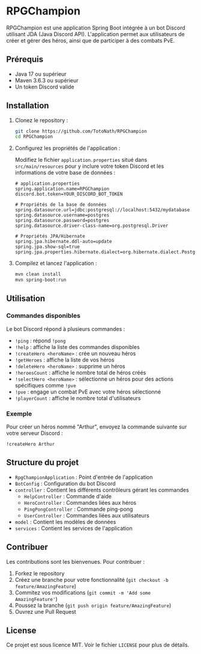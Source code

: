 # RPGChampion

RPGChampion est une application Spring Boot intégrée à un bot Discord utilisant JDA (Java Discord API). L'application permet aux utilisateurs de créer et gérer des héros, ainsi que de participer à des combats PvE.

## Prérequis

- Java 17 ou supérieur
- Maven 3.6.3 ou supérieur
- Un token Discord valide

## Installation 

1. Clonez le repository :

    ```bash
    git clone https://github.com/TotoNath/RPGChampion
    cd RPGChampion
    ```

2. Configurez les propriétés de l'application :

   Modifiez le fichier `application.properties` situé dans `src/main/resources` pour y inclure votre token Discord et les informations de votre base de données :

    ```properties
    # application.properties
    spring.application.name=RPGChampion
    discord.bot.token=YOUR_DISCORD_BOT_TOKEN

    # Propriétés de la base de données
    spring.datasource.url=jdbc:postgresql://localhost:5432/mydatabase
    spring.datasource.username=postgres
    spring.datasource.password=postgres
    spring.datasource.driver-class-name=org.postgresql.Driver

    # Propriétés JPA/Hibernate
    spring.jpa.hibernate.ddl-auto=update
    spring.jpa.show-sql=true
    spring.jpa.properties.hibernate.dialect=org.hibernate.dialect.PostgreSQLDialect
    ```

3. Compilez et lancez l'application :

    ```bash
    mvn clean install
    mvn spring-boot:run
    ```

## Utilisation

### Commandes disponibles

Le bot Discord répond à plusieurs commandes :

- `!ping` : répond `!pong`
- `!help` : affiche la liste des commandes disponibles
- `!createHero <heroName>` : crée un nouveau héros
- `!getHeroes` : affiche la liste de vos héros
- `!deleteHero <heroName>` : supprime un héros
- `!heroesCount` : affiche le nombre total de héros créés
- `!selectHero <heroName>` : sélectionne un héros pour des actions spécifiques comme `!pve`
- `!pve` : engage un combat PvE avec votre héros sélectionné
- `!playerCount` : affiche le nombre total d'utilisateurs

### Exemple

Pour créer un héros nommé "Arthur", envoyez la commande suivante sur votre serveur Discord :

```plaintext
!createHero Arthur
```
## Structure du projet

- `RpgChampionApplication` : Point d'entrée de l'application
- `BotConfig` : Configuration du bot Discord
- `controller` : Contient les différents contrôleurs gérant les commandes
    - `HelpController` : Commande d'aide
    - `HeroController` : Commandes liées aux héros
    - `PingPongController` : Commande ping-pong
    - `UserController` : Commandes liées aux utilisateurs
- `model` : Contient les modèles de données
- `services` : Contient les services de l'application

## Contribuer

Les contributions sont les bienvenues. Pour contribuer :

1. Forkez le repository
2. Créez une branche pour votre fonctionnalité (`git checkout -b feature/AmazingFeature`)
3. Commitez vos modifications (`git commit -m 'Add some AmazingFeature'`)
4. Poussez la branche (`git push origin feature/AmazingFeature`)
5. Ouvrez une Pull Request

## License

Ce projet est sous licence MIT. Voir le fichier `LICENSE` pour plus de détails.

